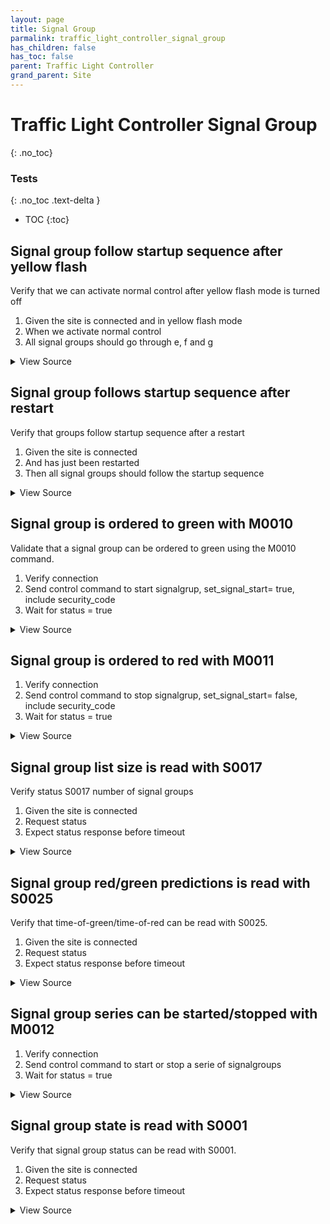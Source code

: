 ```yaml
---
layout: page
title: Signal Group
parmalink: traffic_light_controller_signal_group
has_children: false
has_toc: false
parent: Traffic Light Controller
grand_parent: Site
---
```


# Traffic Light Controller Signal Group
{: .no_toc}



### Tests
{: .no_toc .text-delta }

- TOC
{:toc}

## Signal group follow startup sequence after yellow flash

Verify that we can activate normal control after yellow flash mode is turned off

1. Given the site is connected and in yellow flash mode
2. When we activate normal control
3. All signal groups should go through e, f and g

<details markdown="block">
  <summary>
     View Source
  </summary>
```ruby
Validator::Site.connected do |task,supervisor,site|
  prepare task, site
  verify_startup_sequence do
    switch_yellow_flash
    switch_normal_control
  end
  set_functional_position 'NormalControl'
end
```
</details>




## Signal group follows startup sequence after restart

Verify that groups follow startup sequence after a restart

1. Given the site is connected
2. And has just been restarted
3. Then all signal groups should follow the startup sequence

<details markdown="block">
  <summary>
     View Source
  </summary>
```ruby
Validator::Site.connected do |task,supervisor,site|
  prepare task, site
  supervisor.ignore_errors RSMP::DisconnectError do
    verify_startup_sequence do
      set_restart
      site.wait_for_state :disconnected, timeout: Validator.config['timeouts']['shutdown']
      site.wait_for_state :ready, timeout: Validator.config['timeouts']['ready']
    end
  end
end
```
</details>




## Signal group is ordered to green with M0010

Validate that a signal group can be ordered to green using the M0010 command.

1. Verify connection
2. Send control command to start signalgrup, set_signal_start= true, include security_code
3. Wait for status = true

<details markdown="block">
  <summary>
     View Source
  </summary>
```ruby
Validator::Site.connected do |task,supervisor,site|
  prepare task, site
  set_signal_start
end
```
</details>




## Signal group is ordered to red with M0011

1. Verify connection
2. Send control command to stop signalgrup, set_signal_start= false, include security_code
3. Wait for status = true

<details markdown="block">
  <summary>
     View Source
  </summary>
```ruby
Validator::Site.connected do |task,supervisor,site|
  prepare task, site
  set_signal_stop
end
```
</details>




## Signal group list size is read with S0017

Verify status S0017 number of signal groups

1. Given the site is connected
2. Request status
3. Expect status response before timeout

<details markdown="block">
  <summary>
     View Source
  </summary>
```ruby
request_status_and_confirm "number of signal groups",
{ S0017: [:number] }
```
</details>




## Signal group red/green predictions is read with S0025

Verify that time-of-green/time-of-red can be read with S0025.

1. Given the site is connected
2. Request status
3. Expect status response before timeout

<details markdown="block">
  <summary>
     View Source
  </summary>
```ruby
request_status_and_confirm "time-of-green/time-of-red",
{ S0025: [
    :minToGEstimate,
    :maxToGEstimate,
    :likelyToGEstimate,
    :ToGConfidence,
    :minToREstimate,
    :maxToREstimate,
    :likelyToREstimate
] },
Validator.config['components']['signal_group'].keys.first
```
</details>




## Signal group series can be started/stopped with M0012

1. Verify connection
2. Send control command to start or stop a serie of signalgroups
3. Wait for status = true

<details markdown="block">
  <summary>
     View Source
  </summary>
```ruby
Validator::Site.connected do |task,supervisor,site|
  prepare task, site
  set_signal_start_or_stop '5,4134,65;5,11'
end
```
</details>




## Signal group state is read with S0001

Verify that signal group status can be read with S0001.

1. Given the site is connected
2. Request status
3. Expect status response before timeout

<details markdown="block">
  <summary>
     View Source
  </summary>
```ruby
request_status_and_confirm "signal group status",
{ S0001: [:signalgroupstatus, :cyclecounter, :basecyclecounter, :stage] }
```
</details>


